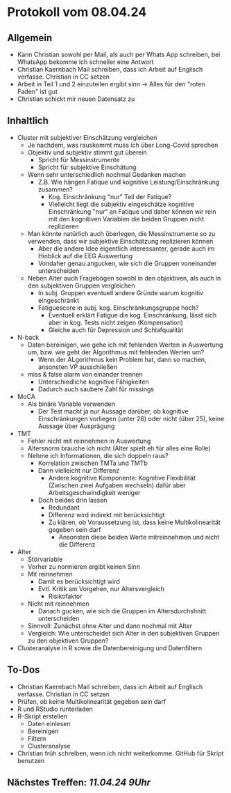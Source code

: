 # Protokoll vom 08.04.24

## Allgemein
- Kann Christian sowohl per Mail, als auch per Whats App schreiben, bei WhatsApp bekomme ich schneller eine Antwort
- Christian Kaernbach Mail schreiben, dass ich Arbeit auf Englisch verfasse. Christian in CC setzen
- Arbeit in Teil 1 und 2 einzuteilen ergibt sinn -> Alles für den "roten Faden" ist gut
- Christian schickt mir neuen Datensatz zu
## Inhaltlich
- Cluster mit subjektiver Einschätzung vergleichen
  - Je nachdem, was rauskommt muss ich über Long-Covid sprechen
  - Objektiv und subjektiv stimmt gut überein
    - Spricht für Messinstrumente
    - Spricht für subjektive Einschätung
  - Wenn sehr unterschiedlich nochmal Gedanken machen
    - Z.B. Wie hängen Fatique und kognitive Leistung/Einschränkung zusammen?
      - Kog. Einschränkung "nur" Teil der Fatique?
      - Vielleicht liegt die subjektiv eingeschätze kognitive Einschränkung "nur" an Fatique und daher können wir rein mit den kognitiven Variablen die beiden Gruppen nicht replizieren
  - Man könnte natürlich auch überlegen, die Messinstrumente so zu verwenden, dass wir subjektive Einschätzung replizieren können
    - Aber die andere Idee eigentlich interessanter, gerade auch im Hinblick auf die EEG Auswertung
    - Vondaher genau angucken, wie sich die Gruppen voneinander unterscheiden
  - Neben Alter auch Fragebögen sowohl in den objektiven, als auch in den subjektiven Gruppen vergleichen
    - In subj. Gruppen eventuell andere Gründe warum kognitiv eingeschränkt
    - Fatiguescore in subj. kog. Einschränkungsgruppe hoch?
      - Eventuell erklärt Fatigue die kog. Einschränkung, lässt sich aber in kog. Tests nicht zeigen (Kompensation)
      - Gleiche auch für Depression und Schlafqualität
- N-back
  - Daten bereinigen, wie gehe ich mit fehlenden Werten in Auswertung um, bzw. wie geht der Algorithmus mit fehlenden Werten um?
    - Wenn der ALgorithmus kein Problem hat, dann so machen, ansonsten VP ausschließen
  - miss & false alarm von einander trennen
    - Unterschiedliche kognitive Fähigkeiten
    - Dadurch auch saubere Zahl für missings
- MoCA
  - Als binäre Variable verwenden
    - Der Test macht ja nur Aussage darüber, ob kognitive Einschränkungen vorliegen (unter 26) oder nicht (über 25), keine Aussage über Ausprägung
- TMT
  - Fehler nicht mit reinnehmen in Auswertung
  - Altersnorm brauche ich nicht (Alter spielt eh für alles eine Rolle)
  - Nehme ich Informationen, die sich doppeln raus?
    - Korrelation zwischen TMTa und TMTb
    - Dann vielleicht nur Differenz
      - Andere kognitive Komponente: Kognitive Flexibilität (Zwischen zwei Aufgaben wechseln) dafür aber Arbeitsgeschwindigkeit weniger
    - Doch beides drin lassen
      - Redundant
      - Differenz wird indirekt mit berücksichtigt
      - Zu klären, ob Voraussetzung ist, dass keine Multikolinearität gegeben sein darf
        - Ansonsten diese beiden Werte mitreinnehmen und nicht die Differenz
- Alter
  - Störvariable
  - Vorher zu normieren ergibt keinen Sinn
  - Mit reinnehmen
    - Damit es berücksichtigt wird
    - Evtl. Kritik am Vorgehen, nur Altersvergleich
      - Risikofaktor
  - Nicht mit reinnehmen
    - Danach gucken, wie sich die Gruppen im Altersdurchshnitt unterscheiden
  - Sinnvoll: Zunächst ohne Alter und dann nochmal mit Alter
  - Vergleich: Wie unterscheidet sich Alter in den subjektiven Gruppen zu den objektiven Gruppen?
- Clusteranalyse in R sowie die Datenbereinigung und Datenfiltern 
## To-Dos
- Christian Kaernbach Mail schreiben, dass ich Arbeit auf Englisch verfasse. Christian in CC setzen
- Prüfen, ob keine Multikolinearität gegeben sein darf
- R und RStudio runterladen 
- R-Skript erstellen
  - Daten einlesen
  - Bereinigen
  - Filtern
  - Clusteranalyse
- Christian früh schreiben, wenn ich nicht weiterkomme. GitHub für Skript benutzen
## Nächstes Treffen: *11.04.24 9Uhr*
